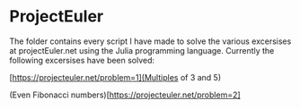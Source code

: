 # ProjectEuler
The folder contains every script I have made to solve the various excersises at projectEuler.net using the Julia programming language. Currently the following excersises have been solved:

[https://projecteuler.net/problem=1](Multiples of 3 and 5)

(Even Fibonacci numbers)[https://projecteuler.net/problem=2]
